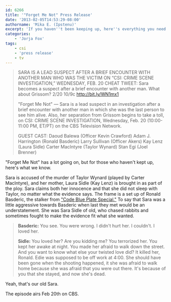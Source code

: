 ```yaml
---
id: 6266
title: '"Forget Me Not" Press Release'
date: '2013-02-05T14:53:29-08:00'
authorname: 'Mika E. (Ipstenu)'
excerpt: 'If you haven''t been keeping up, here''s everything you need to know for "Forget Me Not"'
categories:
    - 'Jorja Fox'
tags:
    - csi
    - 'press release'
    - tv
---
```


> SARA IS A LEAD SUSPECT AFTER A BRIEF ENCOUNTER WITH ANOTHER MAN WHO WAS THE VICTIM ON “CSI: CRIME SCENE INVESTIGATION,” WEDNESDAY, FEB. 20
CHEAT TWEET: Sara becomes a suspect after a brief encounter with another man. What about Grissom? 2/20 10/9c http://bit.ly/WN1mx1
>
> "Forget Me Not" — Sara is a lead suspect in an investigation after a brief encounter with another man in which she was the last person to see him alive. Also, her separation from Grissom begins to take a toll, on CSI: CRIME SCENE INVESTIGATION, Wednesday, Feb. 20 (10:00-11:00 PM, ET/PT) on the CBS Television Network.
>
> GUEST CAST:
> Daoud Balewa (Officer Kevin Crawford)
> Adam J. Harrington (Ronald Basderic)
> Larry Sullivan (Officer Akers)
> Kay Lenz (Laura Sidle)
> Carter MacIntyre (Taylor Wynard)
> Stan Egi (Joel Brenner)

"Forget Me Not" has a lot going on, but for those who haven't kept up, here's what we know.

Sara is accused of the murder of Taylor Wynard (played by Carter MacIntyre), and her mother, Laura Sidle (Kay Lenz) is brought in as part of the ploy. Sara claims both her innocence and that she did not sleep with Taylor, no matter what the evidence says. The frame is a set up of Ronald Basderic, the stalker from ["Code Blue Plate Special."](/library/recaps/csi/code-blue-plate-special) To say that Sara was a little aggressive towards Basderic when last they met would be an understatement. She was Sara Sidle of old, who chased rabbits and sometimes fought to make the evidence fit what she wanted.

> **Basderic:** You see. You were wrong. I didn't hurt her. I couldn't. I loved her.
>
> **Sidle:** You loved her? Are you kidding me? You terrorized her. You kept her awake at night. You made her afraid to walk down the street. And you want to know what else your twisted love did? It killed her, Ronald. Edie was supposed to be off work at 4:00. She should have been gone when the shooting happened, it she was afraid to walk home because she was afraid that you were out there. It's because of you that she stayed, and now she's dead.</blockquote>

Yeah, that's our old Sara.

The episode airs Feb 20th on CBS.
